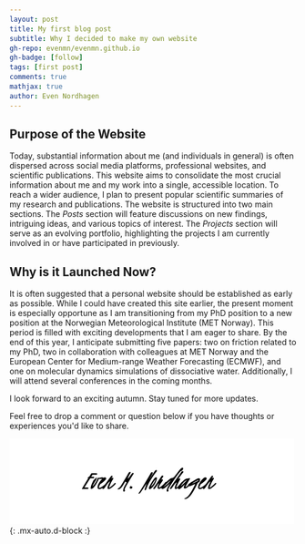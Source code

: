 ```yaml
---
layout: post
title: My first blog post
subtitle: Why I decided to make my own website
gh-repo: evenmn/evenmn.github.io
gh-badge: [follow]
tags: [first post]
comments: true
mathjax: true
author: Even Nordhagen
---
```


## Purpose of the Website

Today, substantial information about me (and individuals in general) is often dispersed across social media platforms, professional websites, and scientific publications. This website aims to consolidate the most crucial information about me and my work into a single, accessible location. To reach a wider audience, I plan to present popular scientific summaries of my research and publications. The website is structured into two main sections. The *Posts* section will feature discussions on new findings, intriguing ideas, and various topics of interest. The *Projects* section will serve as an evolving portfolio, highlighting the projects I am currently involved in or have participated in previously.

## Why is it Launched Now?

It is often suggested that a personal website should be established as early as possible. While I could have created this site earlier, the present moment is especially opportune as I am transitioning from my PhD position to a new position at the Norwegian Meteorological Institute (MET Norway). This period is filled with exciting developments that I am eager to share. By the end of this year, I anticipate submitting five papers: two on friction related to my PhD, two in collaboration with colleagues at MET Norway and the European Center for Medium-range Weather Forecasting (ECMWF), and one on molecular dynamics simulations of dissociative water. Additionally, I will attend several conferences in the coming months.

I look forward to an exciting autumn. Stay tuned for more updates.

Feel free to drop a comment or question below if you have thoughts or experiences you'd like to share.

![Signature](/assets/img/signature.png){: .mx-auto.d-block :}
